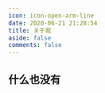 ```yaml
---
icon: icon-open-arm-line
date: 2020-06-21 21:28:54
title: 关于我
aside: false
comments: false
---
```

## **什么也没有**